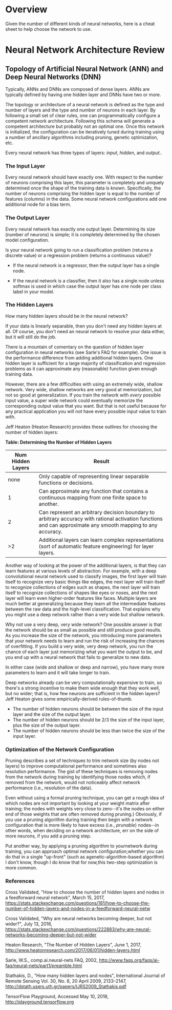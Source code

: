 # Overview

Given the number of different kinds of neural networks, here is a cheat sheet to help choose the network to use.

# Neural Network Architecture Review

## Topology of Artificial Neural Network (ANN) and Deep Neural Networks (DNN)

Typically, ANNs and DNNs are composed of dense layers.  ANNs are typically defined by having one hidden layer and DNNs have two or more.

The topology or architecture of a neural network is defined as the type and number of layers and the type and number of neurons in each layer.  By following a small set of clear rules, one can programmatically configure a competent network architecture. Following this schema will generate a competent architecture but probably not an optimal one. Once this network is initialized, the configuration can be iteratively tuned during training using a number of ancillary algorithms including pruning, genetic optimization, etc.

Every neural network has three types of layers: *input*, *hidden*, and *output*..

### The Input Layer

Every neural network should have exactly one.  With respect to the number of neurons comprising this layer, this parameter is completely and uniquely determined once the shape of the training data is known. Specifically, the number of neurons comprising the hidden layer is equal to the number of features (columns) in the data. Some neural network configurations add one additional node for a bias term.

### The Output Layer

Every neural network has exactly one output layer. Determining its size (number of neurons) is simple; it is completely determined by the chosen model configuration.

Is your neural network going to run a classification problem (returns a discrete value) or a regression problem (returns a continuous value)?

* If the neural network is a regressor, then the output layer has a single node.

* If the neural network is a classifier, then it also has a single node unless softmax is used in which case the output layer has one node per class label in your model.

### The Hidden Layers

How many hidden layers should be in the neural network?

If your data is linearly separable, then you don't need any hidden layers at all. Of course, you don't need an neural network to resolve your data either, but it will still do the job.

There is a mountain of comentary on the question of hidden layer configuration in neural networks (see Sarle's FAQ for example). One issue is the performance difference from adding additional hidden layers. One hidden layer is sufficient for a large majority of classification and regression problems as it can approximate any (reasonable) function given enough training data.

However, there are a few difficulties with using an extremely wide, shallow network. Very wide, shallow networks are very good at memorization, but not so good at generalization. If you train the network with *every* possible input value, a super wide network could eventually memorize the corresponding output value that you want. But that is not useful because for any practical application you will not have every possible input value to train with.

Jeff Heaton (Heaton Research) provides these outlines for choosing the number of hidden layers:

**Table: Determining the Number of Hidden Layers**

| **Num   Hidden Layers** | **Result**                                                   |
| ----------------------- | ------------------------------------------------------------ |
| none                    | Only capable of representing linear separable functions or decisions. |
| 1                       | Can  approximate any function that contains a continuous mapping from one finite space to another. |
| 2                       | Can  represent an arbitrary decision boundary to arbitrary accuracy with rational activation functions and can approximate any smooth mapping to any accuracy. |
| >2                      | Additional layers can learn complex representations (sort of automatic feature engineering) for layer layers. |

Another way of looking at the power of the additional layers, is that they can learn features at various levels of abstraction. For example, with a deep convolutional neural network used to classify images, the first layer will train itself to recognize very basic things like edges, the next layer will train itself to recognize collections of edges such as shapes, the next layer will train itself to recognize collections of shapes like eyes or noses, and the next layer will learn even higher-order features like faces. Multiple layers are much better at generalizing because they learn all the intermediate features between the raw data and the high-level classification. That explains why you might use a deep network rather than a very wide but shallow network.

Why not use a very deep, very wide network? One possible answer is that the network should be as small as possible and still produce good results. As you increase the size of the network, you introducing more parameters that your network needs to learn and run the risk of increasing the chances of overfitting. If you build a very wide, very deep network, you run the chance of each layer just memorizing what you want the output to be, and you end up with a neural network that fails to generalize to new data.

In either case (wide and shallow or deep and narrow), you have many more parameters to learn and it will take longer to train. 

Deep networks already can be very computationally expensive to train, so there's a strong incentive to make them wide enough that they work well, but no wider; that is, how few neurons are sufficient in the hidden layers? Jeff Heaton gives some empirically-derived rules-of-thumb.

* The number of hidden neurons should be between the size of the input layer and the size of the output layer.
* The number of hidden neurons should be 2/3 the size of the input layer, plus the size of the output layer.
* The number of hidden neurons should be less than twice the size of the input layer.

### Optimization of the Network Configuration

Pruning describes a set of techniques to trim network size (by nodes not layers) to improve computational performance and sometimes also resolution performance. The gist of these techniques is removing nodes from the network during training by identifying those nodes which, if removed from the network, would not noticeably affect network performance (i.e., resolution of the data). 

Even without using a formal pruning technique, you can get a rough idea of which nodes are not important by looking at your weight matrix after training; the nodes with weights very close to zero--it's the nodes on either end of those weights that are often removed during pruning.) Obviously, if you use a pruning algorithm during training then begin with a network configuration that is more likely to have excess (i.e., *prunable*) nodes--in other words, when deciding on a network architecture, err on the side of more neurons, if you add a pruning step.

Put another way, by applying a pruning algorithm to yournetwork during training, you can approach optimal network configuration;whether you can do that in a single "up-front" (such as agenetic-algorithm-based algorithm) I don't know, though I do know that for now,this two-step optimization is more common.

### References

Cross Validated, "How to choose the number of hidden layers and nodes in a feedforward neural network", March 15, 2017, https://stats.stackexchange.com/questions/181/how-to-choose-the-number-of-hidden-layers-and-nodes-in-a-feedforward-neural-netw

Cross Validated, "Why are neural networks becoming deeper, but not wider?", July 13, 2016, https://stats.stackexchange.com/questions/222883/why-are-neural-networks-becoming-deeper-but-not-wider

Heaton Research, "The Number of Hidden Layers", June 1, 2017, http://www.heatonresearch.com/2017/06/01/hidden-layers.html

Sarle, W.S., comp.ai.neural-nets FAQ, 2002, http://www.faqs.org/faqs/ai-faq/neural-nets/part1/preamble.html

Stathakis, D., "How many hidden layers and nodes", International Journal of Remote Sensing
Vol. 30, No. 8, 20 April 2009, 2133–2147, http://dstath.users.uth.gr/papers/IJRS2009_Stathakis.pdf

TensorFlow Playground, Accessed May 10, 2018, http://playground.tensorflow.org
